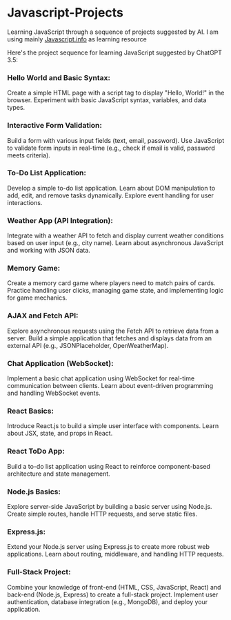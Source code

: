 # Javascript-Projects
Learning JavaScript through a sequence of projects suggested by AI. I am using mainly [Javascript.info](https://javascript.info/) as learning resource

Here's the project sequence for learning JavaScript suggested by ChatGPT 3.5:

### Hello World and Basic Syntax:

Create a simple HTML page with a script tag to display "Hello, World!" in the browser.
Experiment with basic JavaScript syntax, variables, and data types.

### Interactive Form Validation:
 Build a form with various input fields (text, email, password).
Use JavaScript to validate form inputs in real-time (e.g., check if email is valid, password meets criteria).

### To-Do List Application:
Develop a simple to-do list application.
Learn about DOM manipulation to add, edit, and remove tasks dynamically.
Explore event handling for user interactions.

### Weather App (API Integration):

Integrate with a weather API to fetch and display current weather conditions based on user input (e.g., city name).
Learn about asynchronous JavaScript and working with JSON data.

### Memory Game:
Create a memory card game where players need to match pairs of cards.
Practice handling user clicks, managing game state, and implementing logic for game mechanics.

### AJAX and Fetch API:
Explore asynchronous requests using the Fetch API to retrieve data from a server.
Build a simple application that fetches and displays data from an external API (e.g., JSONPlaceholder, OpenWeatherMap).

### Chat Application (WebSocket):
Implement a basic chat application using WebSocket for real-time communication between clients.
Learn about event-driven programming and handling WebSocket events.

### React Basics:
Introduce React.js to build a simple user interface with components.
Learn about JSX, state, and props in React.

### React ToDo App:
Build a to-do list application using React to reinforce component-based architecture and state management.

### Node.js Basics:
Explore server-side JavaScript by building a basic server using Node.js.
Create simple routes, handle HTTP requests, and serve static files.

### Express.js:
Extend your Node.js server using Express.js to create more robust web applications.
Learn about routing, middleware, and handling HTTP requests.

### Full-Stack Project:
Combine your knowledge of front-end (HTML, CSS, JavaScript, React) and back-end (Node.js, Express) to create a full-stack project.
Implement user authentication, database integration (e.g., MongoDB), and deploy your application.
